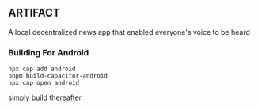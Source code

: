 ## ARTIFACT

A local decentralized news app that enabled everyone's voice to be heard

### Building For Android

```
npx cap add android
pnpm build-capacitor-android
npx cap open android
```

simply build thereafter
